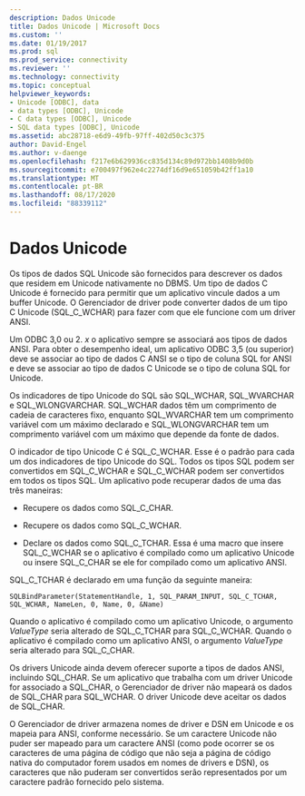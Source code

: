 ```yaml
---
description: Dados Unicode
title: Dados Unicode | Microsoft Docs
ms.custom: ''
ms.date: 01/19/2017
ms.prod: sql
ms.prod_service: connectivity
ms.reviewer: ''
ms.technology: connectivity
ms.topic: conceptual
helpviewer_keywords:
- Unicode [ODBC], data
- data types [ODBC], Unicode
- C data types [ODBC], Unicode
- SQL data types [ODBC], Unicode
ms.assetid: abc28718-e6d9-49fb-97ff-402d50c3c375
author: David-Engel
ms.author: v-daenge
ms.openlocfilehash: f217e6b629936cc835d134c89d972bb1408b9d0b
ms.sourcegitcommit: e700497f962e4c2274df16d9e651059b42ff1a10
ms.translationtype: MT
ms.contentlocale: pt-BR
ms.lasthandoff: 08/17/2020
ms.locfileid: "88339112"
---
```

# <a name="unicode-data"></a>Dados Unicode
Os tipos de dados SQL Unicode são fornecidos para descrever os dados que residem em Unicode nativamente no DBMS. Um tipo de dados C Unicode é fornecido para permitir que um aplicativo vincule dados a um buffer Unicode. O Gerenciador de driver pode converter dados de um tipo C Unicode (SQL_C_WCHAR) para fazer com que ele funcione com um driver ANSI.  
  
 Um ODBC 3,0 ou 2. *x* o aplicativo sempre se associará aos tipos de dados ANSI. Para obter o desempenho ideal, um aplicativo ODBC 3,5 (ou superior) deve se associar ao tipo de dados C ANSI se o tipo de coluna SQL for ANSI e deve se associar ao tipo de dados C Unicode se o tipo de coluna SQL for Unicode.  
  
 Os indicadores de tipo Unicode do SQL são SQL_WCHAR, SQL_WVARCHAR e SQL_WLONGVARCHAR. SQL_WCHAR dados têm um comprimento de cadeia de caracteres fixo, enquanto SQL_WVARCHAR tem um comprimento variável com um máximo declarado e SQL_WLONGVARCHAR tem um comprimento variável com um máximo que depende da fonte de dados.  
  
 O indicador de tipo Unicode C é SQL_C_WCHAR. Esse é o padrão para cada um dos indicadores de tipo Unicode do SQL. Todos os tipos SQL podem ser convertidos em SQL_C_WCHAR e SQL_C_WCHAR podem ser convertidos em todos os tipos SQL. Um aplicativo pode recuperar dados de uma das três maneiras:  
  
-   Recupere os dados como SQL_C_CHAR.  
  
-   Recupere os dados como SQL_C_WCHAR.  
  
-   Declare os dados como SQL_C_TCHAR. Essa é uma macro que insere SQL_C_WCHAR se o aplicativo é compilado como um aplicativo Unicode ou insere SQL_C_CHAR se ele for compilado como um aplicativo ANSI.  
  
 SQL_C_TCHAR é declarado em uma função da seguinte maneira:  
  
```  
SQLBindParameter(StatementHandle, 1, SQL_PARAM_INPUT, SQL_C_TCHAR, SQL_WCHAR, NameLen, 0, Name, 0, &Name)  
```  
  
 Quando o aplicativo é compilado como um aplicativo Unicode, o argumento *ValueType* seria alterado de SQL_C_TCHAR para SQL_C_WCHAR. Quando o aplicativo é compilado como um aplicativo ANSI, o argumento *ValueType* seria alterado para SQL_C_CHAR.  
  
 Os drivers Unicode ainda devem oferecer suporte a tipos de dados ANSI, incluindo SQL_CHAR. Se um aplicativo que trabalha com um driver Unicode for associado a SQL_CHAR, o Gerenciador de driver não mapeará os dados de SQL_CHAR para SQL_WCHAR. O driver Unicode deve aceitar os dados de SQL_CHAR.  
  
 O Gerenciador de driver armazena nomes de driver e DSN em Unicode e os mapeia para ANSI, conforme necessário. Se um caractere Unicode não puder ser mapeado para um caractere ANSI (como pode ocorrer se os caracteres de uma página de código que não seja a página de código nativa do computador forem usados em nomes de drivers e DSN), os caracteres que não puderam ser convertidos serão representados por um caractere padrão fornecido pelo sistema.
